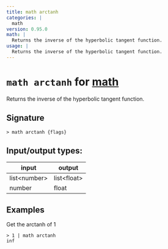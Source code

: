 ```yaml
---
title: math arctanh
categories: |
  math
version: 0.95.0
math: |
  Returns the inverse of the hyperbolic tangent function.
usage: |
  Returns the inverse of the hyperbolic tangent function.
---
```

<!-- This file is automatically generated. Please edit the command in https://github.com/nushell/nushell instead. -->

# `math arctanh` for [math](/commands/categories/math.md)

<div class='command-title'>Returns the inverse of the hyperbolic tangent function.</div>

## Signature

```> math arctanh {flags} ```


## Input/output types:

| input        | output      |
| ------------ | ----------- |
| list\<number\> | list\<float\> |
| number       | float       |
## Examples

Get the arctanh of 1
```nu
> 1 | math arctanh
inf
```

